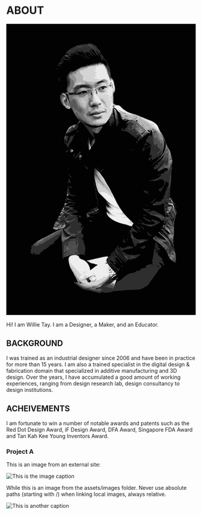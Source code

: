 # ABOUT

![](../images/willie.png)

Hi! I am Willie Tay.
I am a Designer,
a Maker,
and an Educator.


## BACKGROUND

I was trained as an industrial designer since 2006 and have been in practice for more than 15 years. I am also a trained specialist in the digital design & fabrication domain that specialized in additive manufacturing and 3D design. Over the years, I have accumulated a good amount of working experiences, ranging from design research lab, design consultancy to design institutions. 

## ACHEIVEMENTS

I am fortunate to win a number of notable awards and patents such as the Red Dot Design Award, iF Design Award, DFA Award, Singapore FDA Award and Tan Kah Kee Young Inventors Award.

### Project A

This is an image from an external site:

![This is the image caption](https://images.unsplash.com/photo-1512436991641-6745cdb1723f?ixlib=rb-0.3.5&ixid=eyJhcHBfaWQiOjEyMDd9&s=ad25f4eb5444edddb0c5fb252a7f1dce&auto=format&fit=crop&w=900&q=80)

While this is an image from the assets/images folder. Never use absolute paths (starting with /) when linking local images, always relative.

![This is another caption](../images/sample-photo.jpg)
